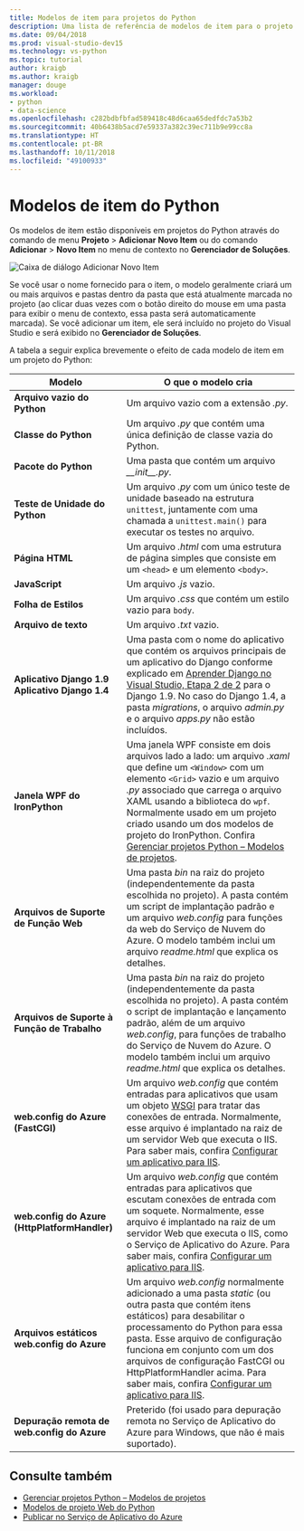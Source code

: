 ```yaml
---
title: Modelos de item para projetos do Python
description: Uma lista de referência de modelos de item para o projeto do Python que estão disponíveis na caixa de diálogo Adicionar > Novo Item no Visual Studio.
ms.date: 09/04/2018
ms.prod: visual-studio-dev15
ms.technology: vs-python
ms.topic: tutorial
author: kraigb
ms.author: kraigb
manager: douge
ms.workload:
- python
- data-science
ms.openlocfilehash: c282bdbfbfad589418c48d6caa65dedfdc7a53b2
ms.sourcegitcommit: 40b6438b5acd7e59337a382c39ec711b9e99cc8a
ms.translationtype: HT
ms.contentlocale: pt-BR
ms.lasthandoff: 10/11/2018
ms.locfileid: "49100933"
---
```

# <a name="python-item-templates"></a>Modelos de item do Python

Os modelos de item estão disponíveis em projetos do Python através do comando de menu **Projeto** > **Adicionar Novo Item** ou do comando **Adicionar** > **Novo Item** no menu de contexto no **Gerenciador de Soluções**.

![Caixa de diálogo Adicionar Novo Item](media/project-item-templates.png)

Se você usar o nome fornecido para o item, o modelo geralmente criará um ou mais arquivos e pastas dentro da pasta que está atualmente marcada no projeto (ao clicar duas vezes com o botão direito do mouse em uma pasta para exibir o menu de contexto, essa pasta será automaticamente marcada). Se você adicionar um item, ele será incluído no projeto do Visual Studio e será exibido no **Gerenciador de Soluções**.

A tabela a seguir explica brevemente o efeito de cada modelo de item em um projeto do Python:

| Modelo | O que o modelo cria |
| --- | --- |
| **Arquivo vazio do Python** | Um arquivo vazio com a extensão *.py*. |
| **Classe do Python** | Um arquivo *.py* que contém uma única definição de classe vazia do Python. |
| **Pacote do Python** | Uma pasta que contém um arquivo *\_\_init\_\_.py*. |
| **Teste de Unidade do Python** | Um arquivo *.py* com um único teste de unidade baseado na estrutura `unittest`, juntamente com uma chamada a `unittest.main()` para executar os testes no arquivo. |
| **Página HTML** | Um arquivo *.html* com uma estrutura de página simples que consiste em um `<head>` e um elemento `<body>`. |
| **JavaScript** | Um arquivo *.js* vazio. |
| **Folha de Estilos** | Um arquivo *.css* que contém um estilo vazio para `body`. |
| **Arquivo de texto** | Um arquivo *.txt* vazio. |
| **Aplicativo Django 1.9**<br/>**Aplicativo Django 1.4** | Uma pasta com o nome do aplicativo que contém os arquivos principais de um aplicativo do Django conforme explicado em [Aprender Django no Visual Studio, Etapa 2 de 2](learn-django-in-visual-studio-step-02-create-an-app.md#step-2-1-create-an-app-with-a-default-structure) para o Django 1.9. No caso do Django 1.4, a pasta *migrations*, o arquivo *admin.py* e o arquivo *apps.py* não estão incluídos. |
| **Janela WPF do IronPython** | Uma janela WPF consiste em dois arquivos lado a lado: um arquivo *.xaml* que define um `<Window>` com um elemento `<Grid>` vazio e um arquivo *.py* associado que carrega o arquivo XAML usando a biblioteca do `wpf`. Normalmente usado em um projeto criado usando um dos modelos de projeto do IronPython. Confira [Gerenciar projetos Python – Modelos de projetos](managing-python-projects-in-visual-studio.md#project-templates). |
| **Arquivos de Suporte de Função Web** | Uma pasta *bin* na raiz do projeto (independentemente da pasta escolhida no projeto). A pasta contém um script de implantação padrão e um arquivo *web.config* para funções da web do Serviço de Nuvem do Azure. O modelo também inclui um arquivo *readme.html* que explica os detalhes. |
| **Arquivos de Suporte à Função de Trabalho** | Uma pasta *bin* na raiz do projeto (independentemente da pasta escolhida no projeto). A pasta contém o script de implantação e lançamento padrão, além de um arquivo *web.config*, para funções de trabalho do Serviço de Nuvem do Azure. O modelo também inclui um arquivo *readme.html* que explica os detalhes. |
| **web.config do Azure (FastCGI)** | Um arquivo *web.config* que contém entradas para aplicativos que usam um objeto [WSGI](https://wsgi.readthedocs.io/en/latest/) para tratar das conexões de entrada. Normalmente, esse arquivo é implantado na raiz de um servidor Web que executa o IIS. Para saber mais, confira [Configurar um aplicativo para IIS](configure-web-apps-for-iis-windows.md). |
| **web.config do Azure (HttpPlatformHandler)** | Um arquivo *web.config* que contém entradas para aplicativos que escutam conexões de entrada com um soquete. Normalmente, esse arquivo é implantado na raiz de um servidor Web que executa o IIS, como o Serviço de Aplicativo do Azure. Para saber mais, confira [Configurar um aplicativo para IIS](configure-web-apps-for-iis-windows.md). |
| **Arquivos estáticos web.config do Azure** | Um arquivo *web.config* normalmente adicionado a uma pasta *static* (ou outra pasta que contém itens estáticos) para desabilitar o processamento do Python para essa pasta. Esse arquivo de configuração funciona em conjunto com um dos arquivos de configuração FastCGI ou HttpPlatformHandler acima. Para saber mais, confira [Configurar um aplicativo para IIS](configure-web-apps-for-iis-windows.md). |
| **Depuração remota de web.config do Azure** | Preterido (foi usado para depuração remota no Serviço de Aplicativo do Azure para Windows, que não é mais suportado). |

## <a name="see-also"></a>Consulte também

- [Gerenciar projetos Python – Modelos de projetos](managing-python-projects-in-visual-studio.md#project-templates)
- [Modelos de projeto Web do Python](python-web-application-project-templates.md)
- [Publicar no Serviço de Aplicativo do Azure](publishing-python-web-applications-to-azure-from-visual-studio.md)
